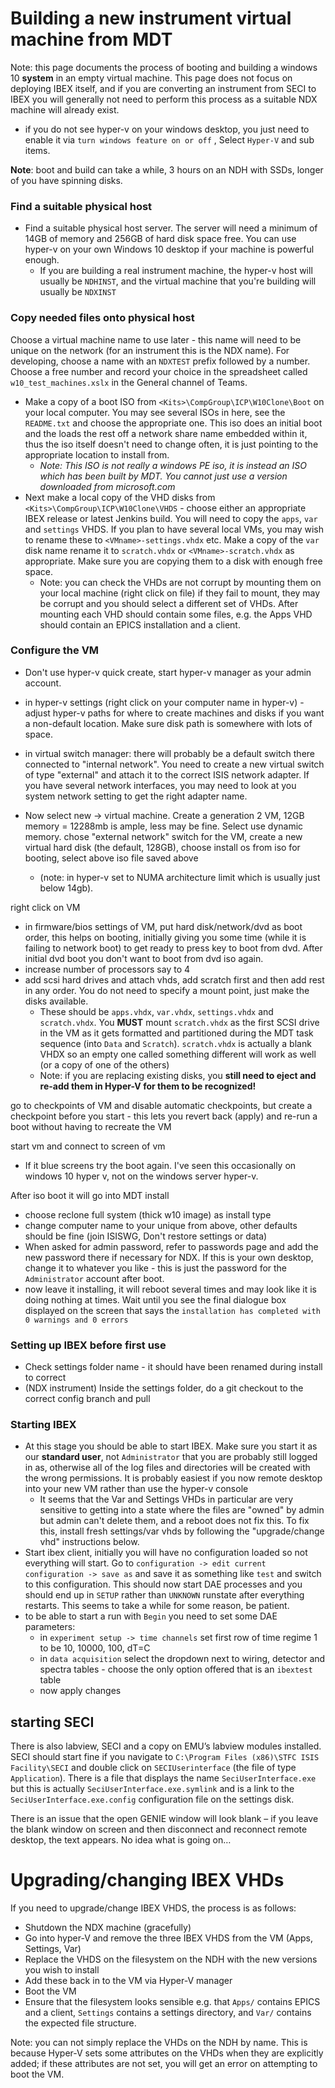 # Building a new instrument virtual machine from MDT

Note: this page documents the process of booting and building a windows 10 **system** in an empty virtual machine. This page does not focus on deploying IBEX itself, and if you are converting an instrument from SECI to IBEX you will generally not need to perform this process as a suitable NDX machine will already exist.
 - if you do not see hyper-v on your windows desktop, you just need to enable it via `turn windows feature on or off` , Select `Hyper-V` and sub items.

**Note**: boot and build can take a while, 3 hours on an NDH with SSDs, longer of you have spinning disks.

### Find a suitable physical host

- Find a suitable physical host server. The server will need a minimum of 14GB of memory and 256GB of hard disk space free. You can use hyper-v on your own Windows 10 desktop if your machine is powerful enough.
  * If you are building a real instrument machine, the hyper-v host will usually be `NDHINST`, and the virtual machine <VMname> that you're building will usually be `NDXINST`

### Copy needed files onto physical host

Choose a virtual machine name <VMname> to use later - this name will need to be unique on the network (for an instrument this is the NDX name). For developing, choose a name with an `NDXTEST` prefix followed by a number. Choose a free number and record your choice in the spreadsheet called `w10_test_machines.xslx` in the General channel of Teams.  

- Make a copy of a boot ISO from `<Kits>\CompGroup\ICP\W10Clone\Boot` on your local computer. You may see several ISOs in here, see the `README.txt` and choose the appropriate one. This iso does an initial boot and the loads the rest off a network share name embedded within it, thus the iso itself doesn't need to change often, it is just pointing to the appropriate location to install from.   
  * *Note: This ISO is not really a windows PE iso, it is instead an ISO which has been built by MDT. You cannot just use a version downloaded from microsoft.com*
- Next make a local copy of the VHD disks from `<Kits>\CompGroup\ICP\W10Clone\VHDS` - choose either an appropriate IBEX release or latest Jenkins build. You will need to copy the `apps`, `var` and `settings` VHDS. If you plan to have several local VMs, you may wish to rename these to `<VMname>-settings.vhdx` etc. Make a copy of the `var` disk name rename it to `scratch.vhdx` or `<VMname>-scratch.vhdx` as appropriate. Make sure you are copying them to a disk with enough free space. 
  * Note: you can check the VHDs are not corrupt by mounting them on your local machine (right click on file) if they fail to mount, they may be corrupt and you should select a different set of VHDs. After mounting each VHD should contain some files, e.g. the Apps VHD should contain an EPICS installation and a client.

### Configure the VM <VMname>

- Don't use hyper-v quick create, start hyper-v manager as your admin account.
- in hyper-v settings (right click on your computer name in hyper-v) - adjust hyper-v paths for where to create machines and disks if you want a non-default location. Make sure disk path is somewhere with lots of space.
- in virtual switch manager: there will probably be a default switch there connected to "internal network". You need to create a new virtual switch of type "external" and attach it to the correct ISIS network adapter. If you have several network interfaces, you may need to look at you system network setting to get the right adapter name.

- Now select new -> virtual machine. Create a generation 2 VM, 12GB memory = 12288mb is ample, less may be fine. Select use dynamic memory. 
chose "external network" switch for the VM, create a new virtual hard disk (the default, 128GB), choose install os from iso for booting, select above iso file saved above
  - (note: in hyper-v set to NUMA architecture limit which is usually just below 14gb).

right click on VM
- in firmware/bios settings of VM, put hard disk/network/dvd as boot order, this helps on booting, initially giving you some time (while it is failing to network boot) to get ready to press key to boot from dvd. After initial dvd boot you don't want to boot from dvd iso again. 
- increase number of processors say to 4
- add scsi hard drives and attach vhds, add scratch first and then add rest in any order. You do not need to specify a mount point, just make the disks available.
  - These should be `apps.vhdx`, `var.vhdx`, `settings.vhdx` and `scratch.vhdx`. You **MUST** mount `scratch.vhdx` as the first SCSI drive in the VM as it gets formatted and partitioned during the MDT task sequence (into `Data` and `Scratch`). `scratch.vhdx` is actually a blank VHDX so an empty one called something different will work as well (or a copy of one of the others)
  * Note: if you are replacing existing disks, you **still need to eject and re-add them in Hyper-V for them to be recognized!**

go to checkpoints of VM and disable automatic checkpoints, but create a checkpoint before you start - this lets you revert back (apply) and re-run a boot without having to recreate the VM

start vm and connect to screen of vm
 - If it blue screens try the boot again. I've seen this occasionally on windows 10 hyper v, not on the windows server hyper-v. 

After iso boot it will go into MDT install
- choose reclone full system (thick w10 image) as install type
- change computer name to your unique <VMname> from above, other defaults should be fine (join ISISWG, Don't restore settings or data)
- When asked for admin password, refer to passwords page and add the new password there if necessary for NDX. If this is your own desktop, change it to whatever you like - this is just the password for the `Administrator` account after boot. 
- now leave it installing, it will reboot several times and may look like it is doing nothing at times. Wait until you see the final dialogue box displayed on the screen that says the `installation has completed with 0 warnings and 0 errors` 

### Setting up IBEX before first use

- Check settings folder name - it should have been renamed during install to correct <VMname>
- (NDX instrument) Inside the settings folder, do a git checkout to the correct config branch and pull

### Starting IBEX

- At this stage you should be able to start IBEX. Make sure you start it as our **standard user**, not `Administrator` that you are probably still logged in as, otherwise all of the log files and directories will be created with the wrong permissions. It is probably easiest if you now remote desktop into your new VM rather than use the hyper-v console
  * It seems that the Var and Settings VHDs in particular are very sensitive to getting into a state where the files are "owned" by admin but admin can't delete them, and a reboot does not fix this. To fix this, install fresh settings/var vhds by following the "upgrade/change vhd" instructions below.
- Start ibex client, initially you will have no configuration loaded so not everything will start. Go to `configuration -> edit current configuration -> save as` and save it as something like `test` and switch to this configuration. This should now start DAE processes and you should end up in `SETUP` rather than `UNKNOWN` runstate after everything restarts. This seems to take a while for some reason, be patient.
- to be able to start a run with `Begin` you need to set some DAE parameters:
  * in `experiment setup -> time channels` set first row of time regime 1 to be   10, 10000, 100, dT=C
  * in `data acquisition` select the dropdown next to wiring, detector and spectra tables - choose the only option offered that is an `ibextest` table
  * now apply changes
 
## starting SECI

There is also labview, SECI and a copy on EMU’s labview modules installed. SECI should start fine if you navigate to `C:\Program Files (x86)\STFC ISIS Facility\SECI` and double click on `SECIUserinterface` (the file of type `Application`). There is a file that displays the name `SeciUserInterface.exe` but this is actually `SeciUserInterface.exe.symlink` and is a link to the `SeciUserInterface.exe.config` configuration file on the settings disk.

There is an issue that the open GENIE window will look blank – if you leave the blank window on screen and then disconnect and reconnect remote desktop, the text appears. No idea what is going on…

# Upgrading/changing IBEX VHDs

If you need to upgrade/change IBEX VHDS, the process is as follows:
- Shutdown the NDX machine (gracefully)
- Go into hyper-V and remove the three IBEX VHDS from the VM (Apps, Settings, Var)
- Replace the VHDS on the filesystem on the NDH with the new versions you wish to install
- Add these back in to the VM via Hyper-V manager
- Boot the VM
- Ensure that the filesystem looks sensible e.g. that `Apps/` contains EPICS and a client, `Settings` contains a settings directory, and `Var/` contains the expected file structure.

Note: you can not simply replace the VHDs on the NDH by name. This is because Hyper-V sets some attributes on the VHDs when they are explicitly added; if these attributes are not set, you will get an error on attempting to boot the VM.
